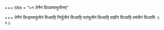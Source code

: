 +++
title = "०१ तेनैनं विध्याम्यभूत्यैनम्"

+++
तेनै॑नं विध्या॒म्यभू॑त्यैनं विध्यामि॒ निर्भू॑त्यैनं विध्यामि॒ परा॑भूत्यैनं विध्यामि॒ ग्राह्यै॑नं विध्यामि॒ तम॑सैनं विध्यामि ॥१॥  